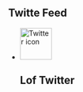 <div class="lof-block-wrap">
	<h2>Twitte Feed</h2>
	<ul class="lof-items">
		<li class="lof-module">
			<div class="twitter-ticker" id="twitter-ticker1" style="width:245px; height:195px; margin-top:10px; display: block;">
				<div class="top-bar">
					<div class="twitIcon"><img src="/Skins/Paranature//modules/loftwitter/tmpl/default/assets/images/twitter_64.png" width="64" height="64" alt="Twitter icon" />
					</div>
					<h2 class="tut">Lof Twitter</h2>
				</div>
				<div id="lof_twitterfooter73" class="tweet-container" style="width:300px;height:360px;"></div>
				<div id="scroll"></div>
			</div>
			<script type="text/javascript">
				jQuery(document).ready(function() {
					jQuery('#lof_twitterfooter73').lofTwitter({
						username : 'leotheme',
						count : 2,
						itemWidth : 245,
						itemHeight : 195,
						space : 5,
						vertical : true,
						hoverPause : true,
						visible : 2, /*number visible items*/
						auto : 500,
						speed : 1000,
						showFollowButton : false,
						showMode : "scroll",
						showTweetFeed : {
							expandHovercards : true,
							showSource : true
						}
					})
				});
			</script>
		</li>
	</ul>
</div>
